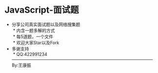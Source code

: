 # JavaScript-面试题    
  * 分享公司真实面试题以及网络搜集题  
  * 内含一题多解的方式  
  * 每5道题，一个文件  
  * 欢迎大家Star以及Fork  
  * 多谢支持  
  * QQ:422991234  
—————————————————————————————————    
By:王康振  
